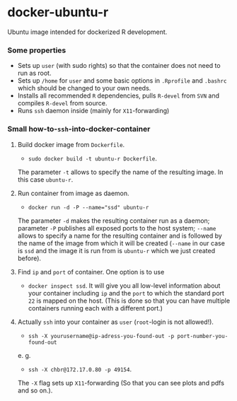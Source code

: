 docker-ubuntu-r
===============

Ubuntu image intended for dockerized R development.

### Some properties

* Sets up `user` (with sudo rights) so that the container does not need to
  run as root.
* Sets up `/home` for `user` and some basic options in `.Rprofile` and
  `.bashrc` which should be changed to your own needs.
* Installs all recommended `R` dependencies, pulls `R-devel` from `SVN` and
  compiles `R-devel` from source.
* Runs `ssh` daemon inside (mainly for `X11`-forwarding)

### Small how-to-`ssh`-into-docker-container

1. Build docker image from `Dockerfile`.
   * `sudo docker build -t ubuntu-r Dockerfile`.
   
   The parameter `-t` allows to specify the name of the resulting image.
   In this case `ubuntu-r`.

2. Run container from image as daemon.
   * `docker run -d -P --name="ssd" ubuntu-r`
   
   The parameter `-d` makes the resulting container run as a daemon;
   parameter `-P` publishes all exposed ports to the host system; `--name`
   allows to specify a name for the resulting container and is followed by
   the name of the image from which it will be created (`--name` in our
   case is `ssd` and the image it is run from is `ubuntu-r` which we just
   created before).

3. Find `ip` and `port` of container. One option is to use
   * `docker inspect ssd`.
   It will give you all low-level information about your container
   including `ip` and the `port` to which the standard port `22` is mapped
   on the host. (This is done so that you can have multiple containers
   running each with a different port.)

4. Actually `ssh` into your container as `user` (`root`-login is not
   allowed!).
   * `ssh -X yourusername@ip-adress-you-found-out -p
   port-number-you-found-out`

   e. g.

   * `ssh -X chbr@172.17.0.80 -p 49154`.

   The `-X` flag sets up `X11`-forwarding (So that you can see plots and
   pdfs and so on.).
